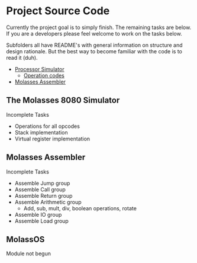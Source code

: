 Project Source Code
===================
Currently the project goal is to simply finish. The remaining tasks are below.
If you are a developers please feel welcome to work on the tasks below.

Subfolders all have README's with general information on structure and design
rationale. But the best way to become familiar with the code is to read it (duh).

- [Processor Simulator](Molasses8080) 
  - [Operation codes](Molasses8080/instructions)
- [Molasses Assembler](MolassesASM)

The Molasses 8080 Simulator
---------------------------
Incomplete Tasks
- Operations for all opcodes
- Stack implementation
- Virtual register implementation

Molasses Assembler
---------------
Incomplete Tasks
- Assemble Jump group
- Assemble Call group
- Assemble Return group
- Assemble Arithmetic group 
  - Add, sub, mult, div, boolean operations, rotate
- Assemble IO group
- Assemble Load group

MolassOS  
--------
Module not begun
